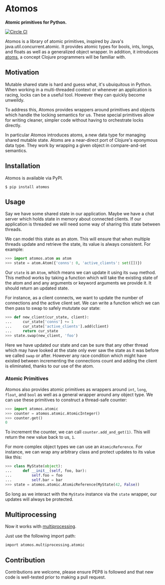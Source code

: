 # Atomos
**Atomic primitives for Python.**

[![Circle CI](https://circleci.com/gh/maxcountryman/atomos.png?style=badge)](https://circleci.com/gh/maxcountryman/atomos)

Atomos is a library of atomic primitives, inspired by Java's
java.util.concurrent.atomic. It provides atomic types for bools, ints, longs,
and floats as well as a generalized object wrapper. In addition, it introduces
[atoms](http://clojure.org/atoms), a concept Clojure programmers will be
familiar with.

## Motivation
Mutable shared state is hard and guess what, it's ubuiquitous in Python. When
working in a multi-threaded context or whenever an application is racing, locks
can be a useful tool. However they can quickly become unweildy.

To address this, Atomos provides wrappers around primitives and objects which
handle the locking semantics for us. These special primitives allow for writing
cleaner, simpler code without having to orchestrate locks directly.

In particular Atomos introduces atoms, a new data type for managing shared
mutable state. Atoms are a near-direct port of Clojure's eponymous data type.
They work by wrapping a given object in compare-and-set semantics.

## Installation

Atomos is available via PyPI.

```shell
$ pip install atomos
```

## Usage
Say we have some shared state in our application. Maybe we have a chat
server which holds state in memory about connected clients. If our
application is threaded we will need some way of sharing this state between
threads.

We can model this state as an atom. This will ensure that when multiple threads
update and retrieve the state, its value is always consistent. For example:

```python
>>> import atomos.atom as atom
>>> state = atom.Atom({'conns': 0, 'active_clients': set([])})
```

Our `state` is an `Atom`, which means we can update it using its `swap` method.
This method works by taking a function which will take the existing state of
the atom and and any arguments or keyword arguments we provide it. It should
return an updated state.

For instance, as a client connects, we want to update the number of connections
and the active client set. We can write a function which we can then pass to
swap to safely mututate our state:

```python
>>> def new_client(cur_state, client):
...     cur_state['conns'] += 1
...     cur_state['active_clients'].add(client)
...     return cur_state
>>> state.swap(new_client, 'foo')
```

Here we have updated our state and can be sure that any other thread which may
have looked at the state only ever saw the state as it was before we called
`swap` or after. However any race condition which might have existed between
incrementing the connections count and adding the client is eliminated, thanks
to our use of the atom.

### Atomic Primitives
Atomos also provides atomic primitives as wrappers around `int`, `long`,
`float`, and `bool` as well as a general wrapper around any object type. We can
use these primitives to construct a thread-safe counter:

```python
>>> import atomos.atomic
>>> counter = atomos.atomic.AtomicInteger()
>>> counter.get()
0
```

To increment the counter, we can call `counter.add_and_get(1)`. This will
return the new value back to us, `1`.

For more complex object types we can use an `AtomicReference`. For instance, we
can wrap any arbitrary class and protect updates to its value like this:

```python
>>> class MyState(object):
...     def __init__(self, foo, bar):
...         self.foo = foo
...         self.bar = bar
>>> state = atomos.atomic.AtomicReference(MyState(42, False))
```

So long as we interact with the `MyState` instance via the `state` wrapper, our
updates will always be protected.

## Multiprocessing
Now it works with [multiprocessing](https://docs.python.org/3.4/library/multiprocessing.html).

Just use the following import path:

```
import atomos.multiprocessing.atomic
```

## Contribution
Contributions are welcome, please ensure PEP8 is followed and that new code is
well-tested prior to making a pull request.
